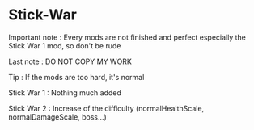 # Stick-War

Important note : Every mods are not finished and perfect especially the Stick War 1 mod, so don't be rude

Last note : DO NOT COPY MY WORK

Tip : If the mods are too hard, it's normal

Stick War 1 : Nothing much added

Stick War 2 : Increase of the difficulty (normalHealthScale, normalDamageScale, boss...)
